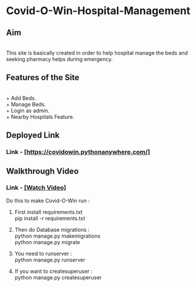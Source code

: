 <h1>Covid-O-Win-Hospital-Management</h1>

<h2>Aim</h2><br>
This site is basically created in order to help hospital manage the beds and seeking pharmacy helps during emergency.
<br>
<h2>Features of the Site</h2><br>
+ Add Beds.<br>
+ Manage Beds.<br>
+ Login as admin.<br>
+ Nearby Hospitals Feature.<br>

<h2>Deployed Link</h2>
<h3>Link - <a href="https://covidowin.pythonanywhere.com/">[https://covidowin.pythonanywhere.com/]</a></h3>

<h2>Walkthrough Video</h2>
<h3>Link - <a href="https://drive.google.com/file/d/1CiE_ikIGSbU8BMdU59NJScSvPLIb9d-t/view?usp=sharing">[Watch Video]</a></h3>


Do this to make Covid-O-Win run :
<br>
1. First install requirements.txt <br>
pip install -r requirements.txt


2. Then do Database migrations : <br>
python manage.py makemigrations<br>
python manage.py migrate<br>

3. You need to runserver :<br>
python manage.py runserver<br>

4. If you want to createsuperuser : <br>
python manage.py createsuperuser<br>
